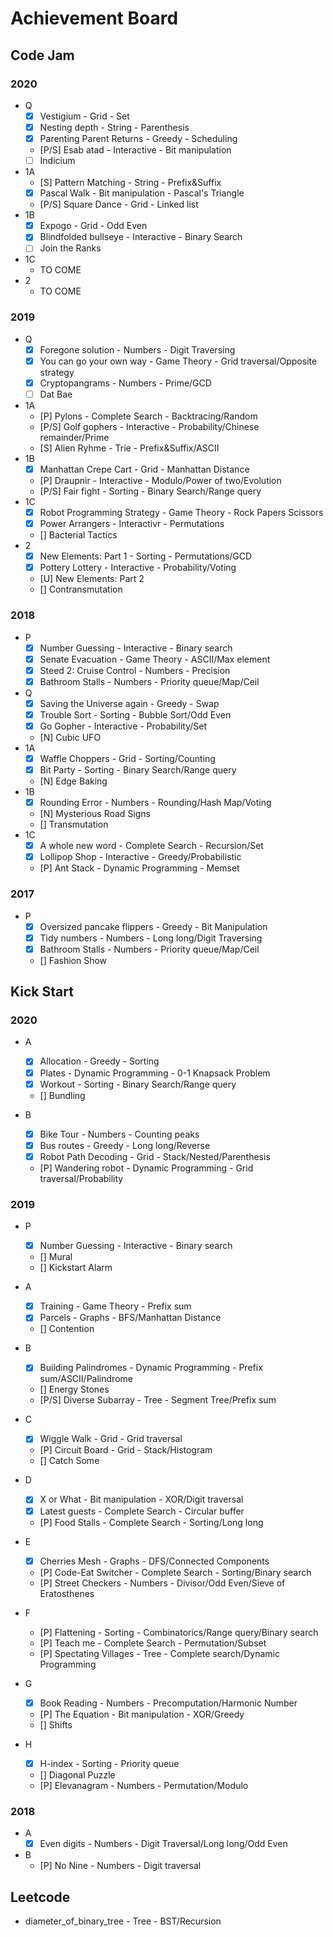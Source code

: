 # Achievement Board

## Code Jam

### 2020

* Q
	* [x] Vestigium - Grid - Set
	* [x] Nesting depth - String - Parenthesis
	* [x] Parenting Parent Returns - Greedy - Scheduling
	* [P/S] Esab atad - Interactive - Bit manipulation
	* [ ] Indicium
* 1A
	* [S] Pattern Matching - String - Prefix&Suffix
	* [x] Pascal Walk - Bit manipulation - Pascal's Triangle
	* [P/S] Square Dance - Grid - Linked list
* 1B
	* [x] Expogo - Grid - Odd Even
	* [x] Blindfolded bullseye - Interactive - Binary Search
	* [ ] Join the Ranks
* 1C
	* TO COME
* 2
	* TO COME

### 2019

* Q
	* [x] Foregone solution - Numbers - Digit Traversing
	* [x] You can go your own way - Game Theory - Grid traversal/Opposite strategy
	* [x] Cryptopangrams - Numbers - Prime/GCD
	* [ ] Dat Bae
* 1A
	* [P] Pylons - Complete Search - Backtracing/Random
	* [P/S] Golf gophers - Interactive - Probability/Chinese remainder/Prime
	* [S] Alien Ryhme - Trie - Prefix&Suffix/ASCII
* 1B
	* [x] Manhattan Crepe Cart - Grid - Manhattan Distance
	* [P] Draupnir - Interactive - Modulo/Power of two/Evolution
	* [P/S] Fair fight - Sorting - Binary Search/Range query 
* 1C
	* [x] Robot Programming Strategy - Game Theory - Rock Papers Scissors
	* [x] Power Arrangers - Interactivr - Permutations
	* [] Bacterial Tactics
* 2
	* [x] New Elements: Part 1 - Sorting - Permutations/GCD
	* [x] Pottery Lottery - Interactive - Probability/Voting
	* [U] New Elements: Part 2
	* [] Contransmutation

### 2018

* P
	* [x] Number Guessing - Interactive - Binary search
	* [x] Senate Evacuation - Game Theory - ASCII/Max element
	* [x] Steed 2: Cruise Control - Numbers - Precision
	* [x] Bathroom Stalls - Numbers - Priority queue/Map/Ceil
* Q
	* [x] Saving the Universe again - Greedy - Swap
	* [x] Trouble Sort - Sorting - Bubble Sort/Odd Even
	* [x] Go Gopher - Interactive - Probability/Set
	* [N] Cubic UFO
* 1A
	* [X] Waffle Choppers - Grid - Sorting/Counting
	* [X] Bit Party - Sorting - Binary Search/Range query
	* [N] Edge Baking
* 1B
	* [x] Rounding Error - Numbers - Rounding/Hash Map/Voting
	* [N] Mysterious Road Signs
	* [] Transmutation
* 1C
	* [x] A whole new word - Complete Search - Recursion/Set
	* [x] Lollipop Shop - Interactive - Greedy/Probabilistic
	* [P] Ant Stack - Dynamic Programming - Memset

### 2017

* P
	* [x] Oversized pancake flippers - Greedy - Bit Manipulation
	* [x] Tidy numbers - Numbers - Long long/Digit Traversing
	* [x] Bathroom Stalls - Numbers - Priority queue/Map/Ceil
	* [] Fashion Show

## Kick Start

### 2020

* A
	* [x] Allocation - Greedy - Sorting
	* [x] Plates - Dynamic Programming - 0-1 Knapsack Problem 
	* [x] Workout - Sorting - Binary Search/Range query
	* [] Bundling

* B
	* [x] Bike Tour - Numbers - Counting peaks
	* [x] Bus routes - Greedy - Long long/Reverse
	* [x] Robot Path Decoding - Grid - Stack/Nested/Parenthesis
	* [P] Wandering robot - Dynamic Programming - Grid traversal/Probability

### 2019

* P
	* [x] Number Guessing - Interactive - Binary search
	* [] Mural
	* [] Kickstart Alarm

* A
	* [x] Training - Game Theory - Prefix sum
	* [x] Parcels - Graphs - BFS/Manhattan Distance
	* [] Contention

* B
	* [x] Building Palindromes - Dynamic Programming - Prefix sum/ASCII/Palindrome
	* [] Energy Stones 
	* [P/S] Diverse Subarray - Tree - Segment Tree/Prefix sum

* C
	* [x] Wiggle Walk - Grid - Grid traversal
	* [P] Circuit Board - Grid - Stack/Histogram
	* [] Catch Some

* D
	* [x] X or What - Bit manipulation - XOR/Digit traversal
	* [x] Latest guests - Complete Search - Circular buffer
	* [P] Food Stalls - Complete Search - Sorting/Long long

* E
	* [x] Cherries Mesh - Graphs - DFS/Connected Components
	* [P] Code-Eat Switcher - Complete Search - Sorting/Binary search
	* [P] Street Checkers - Numbers - Divisor/Odd Even/Sieve of Eratosthenes

* F
	* [P] Flattening - Sorting - Combinatorics/Range query/Binary search
	* [P] Teach me - Complete Search - Permutation/Subset
	* [P] Spectating Villages - Tree - Complete search/Dynamic Programming

* G
	* [x] Book Reading - Numbers - Precomputation/Harmonic Number
	* [P] The Equation - Bit manipulation - XOR/Greedy
	* [] Shifts

* H
	* [x] H-index - Sorting - Priority queue
	* [] Diagonal Puzzle
	* [P] Elevanagram - Numbers - Permutation/Modulo

### 2018

* A
	* [x] Even digits - Numbers - Digit Traversal/Long long/Odd Even

* B
	* [P] No Nine - Numbers - Digit traversal

## Leetcode

* diameter_of_binary_tree - Tree - BST/Recursion
	